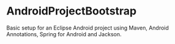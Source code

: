 AndroidProjectBootstrap
=======================

Basic setup for an Eclipse Android project using Maven, Android Annotations, Spring for Android and Jackson. 
